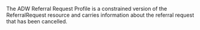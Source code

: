 
The ADW Referral Request Profile is a constrained version of the ReferralRequest resource and carries information about the referral request that has been cancelled. 
